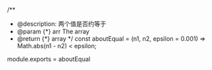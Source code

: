 
/**
 * @description: 两个值是否约等于
 * @param {*} arr The array
 * @return {*} array
 */
 const aboutEqual = (n1, n2, epsilon = 0.001) => Math.abs(n1 - n2) < epsilon;

module.exports = aboutEqual